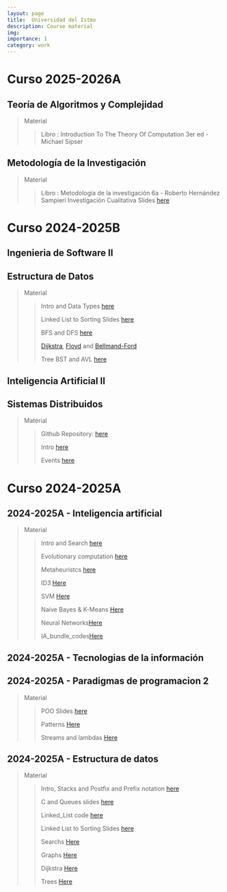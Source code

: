 ```yaml
---
layout: page
title:  Universidad del Istmo 
description: Course material
img: 
importance: 1
category: work
---
```

# Curso 2025-2026A

## Teoría de Algoritmos y Complejidad
> Material
>> Libro : Introduction To The Theory Of Computation 3er ed - Michael Sipser

## Metodología de la Investigación
> Material
>> Libro : Metodología de la investigación 6a - Roberto Hernández Sampieri
>> Investigación Cualitativa Slides [here](/assets/pdf/U_2.pdf)
# Curso 2024-2025B

## Ingenieria de Software II

## Estructura de Datos 

>Material
>>Intro and Data Types [here](/assets/pdf/Estructura_de_datos_IDSSI.pdf)
>>
>>Linked List to Sorting Slides [here](/assets/pdf/ED2.pdf)
>>
>>BFS and DFS [here](/assets/pdf/BFSDFS.pdf)
>>
>>[Dijkstra](/assets/Code/dijkstra.c), [Floyd](/assets/Code/floydWarshall.c) and [Bellmand-Ford](/assets/Code/BellmanFord.c)
>>
>>Tree BST and AVL [here](/assets/pdf/ABB.pdf)



## Inteligencia Artificial II

## Sistemas Distribuidos
>Material
>> Github Repository: [here](https://github.com/Cosijopiii/Distribuidted-system-Class)
>>
>>Intro   [here](/assets/pdf/Sistemas_Distribuidos_U1.pdf)
>>
>> Events [here](/assets/pdf/Sistemas_Distribuidos_20242025B.pdf)


# Curso 2024-2025A

## 2024-2025A - Inteligencia artificial
>
>Material
>>Intro and Search [here](/assets/pdf/Inteligencia_artificial_I.pdf)
>>
>>Evolutionary computation [here](/assets/pdf/CEVO.pdf)
>>
>> Metaheuristcs  [here](/assets/pdf/MetaH.pdf)
>>
>>ID3 [Here](/assets/pdf/ID3.pdf)
>>
>>SVM [Here](/assets/pdf/SVM_IA.pdf)
>>
>>Naive Bayes & K-Means [Here](/assets/pdf/Bayes_Kmeans.pdf)
>>
>>Neural Networks[Here](/assets/pdf/RNA_p3_IA.pdf)
>>
>>IA_bundle_codes[Here](/assets/Code/IA_bundle.zip)

## 2024-2025A - Tecnologias de la información

## 2024-2025A - Paradigmas de programacion 2
>
>Material
>>POO Slides [here](/assets/pdf/PPII.pdf)
>>
>>Patterns [Here](/assets/pdf/Patrones_POO2.pdf)
>>
>>Streams and lambdas [Here](/assets/pdf/Java_8.pdf)
>>

## 2024-2025A - Estructura de datos

>Material
>> Intro, Stacks and Postfix and Prefix notation [here](/assets/pdf/EdC1.pdf)
>>
>> C and Queues slides [here](/assets/pdf/ED.pdf)
>>
>> Linked_List code [here](/assets/Code/Linked_List.c)
>>
>> Linked List to Sorting Slides [here](/assets/pdf/ED2.pdf)
>>
>> Searchs [Here](/assets/pdf/ED3.pdf)
>>
>> Graphs [Here](/assets/pdf/GrafosED.pdf)
>>
>> Dijkstra [Here](/assets/pdf/Dijkstra_ED_P3.pdf)
>>
>> Trees [Here](/assets/pdf/Arboles_ED_P3.pdf)
>> 

